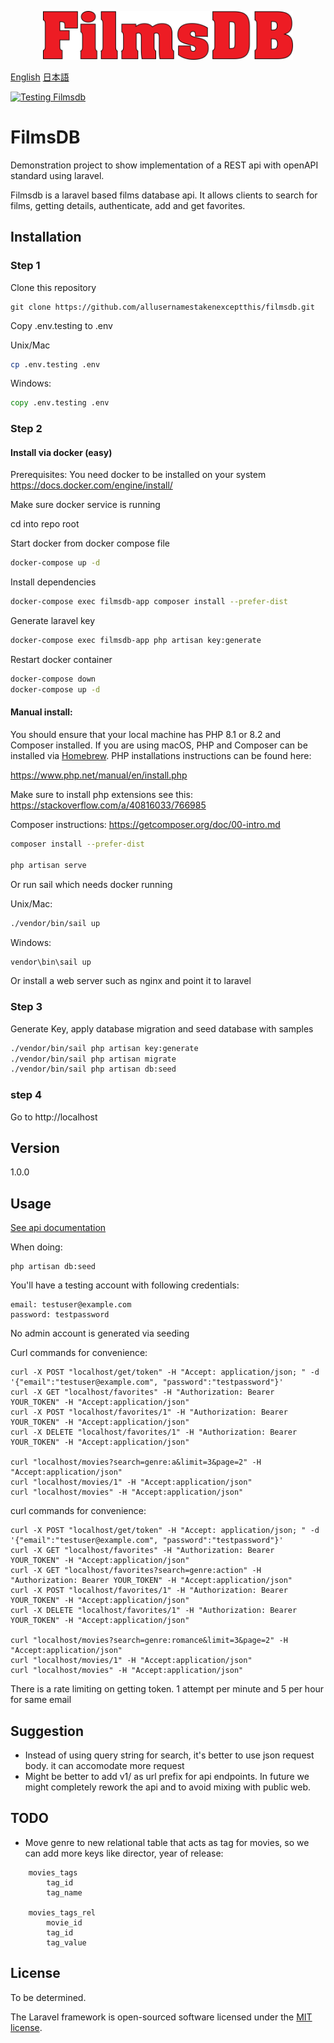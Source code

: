 <p align="center"><a href="#" target="_blank"><img src="public/images/filmsdb.svg" width="400" alt="Filmsdb title"></a></p>

[English](README.md) [日本語](README-jp.md) 

[![Testing Filmsdb](https://github.com/allusernamestakenexceptthis/filmsdb/actions/workflows/laravel.yml/badge.svg)](https://github.com/allusernamestakenexceptthis/filmsdb/actions/workflows/laravel.yml)

# FilmsDB

Demonstration project to show implementation of a REST api with openAPI standard using laravel.

Filmsdb is a laravel based films database api.  It allows clients to search for films, getting details, authenticate, add and get favorites. 

## Installation

### Step 1

Clone this repository
```
git clone https://github.com/allusernamestakenexceptthis/filmsdb.git
```

Copy .env.testing to .env

Unix/Mac
```bash
cp .env.testing .env
```

Windows:
```cmd
copy .env.testing .env
```

### Step 2

#### Install via docker (easy)

Prerequisites: 
You need docker to be installed on your system
https://docs.docker.com/engine/install/

Make sure docker service is running

cd into repo root

Start docker from docker compose file 

```bash
docker-compose up -d
```

Install dependencies

```bash
docker-compose exec filmsdb-app composer install --prefer-dist
```

Generate laravel key

```bash
docker-compose exec filmsdb-app php artisan key:generate
```

Restart docker container

```bash
docker-compose down
docker-compose up -d
```

#### Manual install:
You should ensure that your local machine has PHP 8.1 or 8.2 and Composer installed.
If you are using macOS, PHP and Composer can be installed via [Homebrew](https://brew.sh/). 
PHP installations instructions can be found here:

https://www.php.net/manual/en/install.php

Make sure to install php extensions see this:
https://stackoverflow.com/a/40816033/766985

Composer instructions:
https://getcomposer.org/doc/00-intro.md

```bash
composer install --prefer-dist

php artisan serve
```

Or run sail which needs docker running

Unix/Mac:

```bash
./vendor/bin/sail up
```

Windows:

```cmd
vendor\bin\sail up
```

Or install a web server such as nginx and point it to laravel

### Step 3

Generate Key, apply database migration and seed database with samples

```bash
./vendor/bin/sail php artisan key:generate
./vendor/bin/sail php artisan migrate
./vendor/bin/sail php artisan db:seed
```

### step 4

Go to http://localhost

## Version
1.0.0

## Usage

[See api documentation](docs/openapi.md)

When doing:

```
php artisan db:seed
```

You'll have a testing account with following credentials:
```
email: testuser@example.com
password: testpassword
```

No admin account is generated via seeding

Curl commands for convenience:
```
curl -X POST "localhost/get/token" -H "Accept: application/json; " -d '{"email":"testuser@example.com", "password":"testpassword"}'
curl -X GET "localhost/favorites" -H "Authorization: Bearer YOUR_TOKEN" -H "Accept:application/json"
curl -X POST "localhost/favorites/1" -H "Authorization: Bearer YOUR_TOKEN" -H "Accept:application/json"
curl -X DELETE "localhost/favorites/1" -H "Authorization: Bearer YOUR_TOKEN" -H "Accept:application/json"

curl "localhost/movies?search=genre:a&limit=3&page=2" -H "Accept:application/json"
curl "localhost/movies/1" -H "Accept:application/json"
curl "localhost/movies" -H "Accept:application/json"
```

curl commands for convenience:
```
curl -X POST "localhost/get/token" -H "Accept: application/json; " -d '{"email":"testuser@example.com", "password":"testpassword"}'
curl -X GET "localhost/favorites" -H "Authorization: Bearer YOUR_TOKEN" -H "Accept:application/json"
curl -X GET "localhost/favorites?search=genre:action" -H "Authorization: Bearer YOUR_TOKEN" -H "Accept:application/json"
curl -X POST "localhost/favorites/1" -H "Authorization: Bearer YOUR_TOKEN" -H "Accept:application/json"
curl -X DELETE "localhost/favorites/1" -H "Authorization: Bearer YOUR_TOKEN" -H "Accept:application/json"

curl "localhost/movies?search=genre:romance&limit=3&page=2" -H "Accept:application/json"
curl "localhost/movies/1" -H "Accept:application/json"
curl "localhost/movies" -H "Accept:application/json"
```

There is a rate limiting on getting token. 1 attempt per minute and 5 per hour for same email

## Suggestion
- Instead of using query string for search, it's better to use json request body. it can accomodate more request
- Might be better to add v1/ as url prefix for api endpoints.  In future we might completely rework the api and to avoid mixing with public web.

## TODO
- Move genre to new relational table that acts as tag for movies, so we can add more keys like director, year of release:
```
    movies_tags
        tag_id
        tag_name

    movies_tags_rel
        movie_id
        tag_id
        tag_value
```

## License

To be determined.

The Laravel framework is open-sourced software licensed under the [MIT license](https://opensource.org/licenses/MIT).
